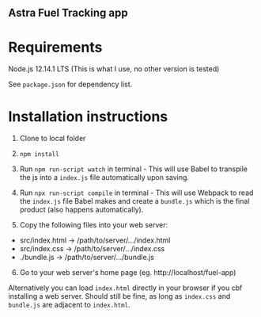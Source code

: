 ## Astra Fuel Tracking app
# Requirements
Node.js 12.14.1 LTS (This is what I use, no other version is tested)

See `package.json` for dependency list.

# Installation instructions
1. Clone to local folder

2. `npm install`

3. Run `npm run-script watch` in terminal - This will use Babel to transpile the js into a `index.js` file automatically upon saving.

4. Run `npx run-script compile` in terminal - This will use Webpack to read the `index.js` file Babel makes and create a `bundle.js` which is the final product (also happens automatically).

5. Copy the following files into your web server:

* src/index.html -> /path/to/server/.../index.html
* src/index.css -> /path/to/server/.../index.css
* ./bundle.js -> /path/to/server/.../bundle.js

6. Go to your web server's home page (eg. http://localhost/fuel-app)

Alternatively you can load `index.html` directly in your browser if you cbf installing a web server. Should still be fine, as long as `index.css` and `bundle.js` are adjacent to `index.html`.

